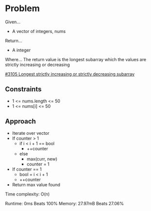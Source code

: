 
# Problem
Given...
- A vector of integers, nums

Return...
- A integer

Where...
The return value is the longest subarray which the values are strictly 
increasing or decreasing

[#3105 Longest strictly increasing or strictly decreasing subarray](https://leetcode.com/problems/longest-strictly-increasing-or-strictly-decreasing-subarray/description/?envType=daily-question&envId=2025-02-03)

## Constraints
- 1 <= nums.length <= 50
- 1 <= nums\[i] <= 50

## Approach
- Iterate over vector
- If counter > 1
    - if i < i + 1 == bool
        - ++counter
    - else
        - max\(curr, new)
        - counter = 1
- If counter == 1
    - bool = i < i + 1
    - ++counter
- Return max value found

Time complexity: O\(n)

Runtime: 0ms Beats 100%
Memory: 27.97mB Beats 27.06%
